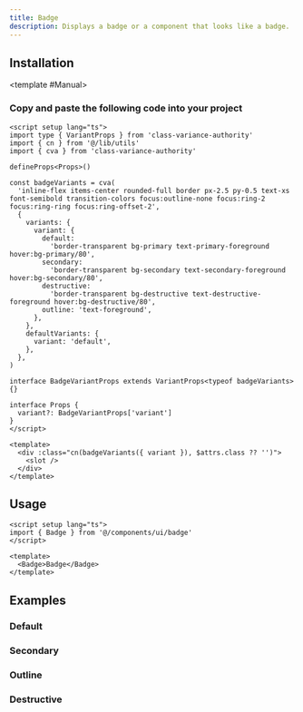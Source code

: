 ```yaml
---
title: Badge
description: Displays a badge or a component that looks like a badge.
---
```


<ComponentPreview name="BadgeDemo"  />

## Installation

<TabPreview name="CLI">
<template #CLI>

```bash
npx shadcn-vue@latest add badge
```
</template>

<template #Manual>

<Steps>

### Copy and paste the following code into your project

```vue
<script setup lang="ts">
import type { VariantProps } from 'class-variance-authority'
import { cn } from '@/lib/utils'
import { cva } from 'class-variance-authority'

defineProps<Props>()

const badgeVariants = cva(
  'inline-flex items-center rounded-full border px-2.5 py-0.5 text-xs font-semibold transition-colors focus:outline-none focus:ring-2 focus:ring-ring focus:ring-offset-2',
  {
    variants: {
      variant: {
        default:
          'border-transparent bg-primary text-primary-foreground hover:bg-primary/80',
        secondary:
          'border-transparent bg-secondary text-secondary-foreground hover:bg-secondary/80',
        destructive:
          'border-transparent bg-destructive text-destructive-foreground hover:bg-destructive/80',
        outline: 'text-foreground',
      },
    },
    defaultVariants: {
      variant: 'default',
    },
  },
)

interface BadgeVariantProps extends VariantProps<typeof badgeVariants> {}

interface Props {
  variant?: BadgeVariantProps['variant']
}
</script>

<template>
  <div :class="cn(badgeVariants({ variant }), $attrs.class ?? '')">
    <slot />
  </div>
</template>
```

</Steps>

</template>
</TabPreview>

## Usage

```vue
<script setup lang="ts">
import { Badge } from '@/components/ui/badge'
</script>

<template>
  <Badge>Badge</Badge>
</template>
```

## Examples

### Default

<ComponentPreview name="BadgeDemo"  />

### Secondary

<ComponentPreview name="BadgeSecondaryDemo" />

### Outline

<ComponentPreview name="BadgeOutlineDemo" />

### Destructive

<ComponentPreview name="BadgeDestructiveDemo" />
